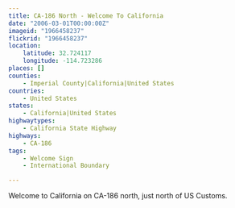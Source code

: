 ```yaml
---
title: CA-186 North - Welcome To California
date: "2006-03-01T00:00:00Z"
imageid: "1966458237"
flickrid: "1966458237"
location:
    latitude: 32.724117
    longitude: -114.723286
places: []
counties:
    - Imperial County|California|United States
countries:
    - United States
states:
    - California|United States
highwaytypes:
    - California State Highway
highways:
    - CA-186
tags:
    - Welcome Sign
    - International Boundary

---
```

Welcome to California on CA-186 north, just north of US Customs.